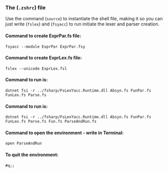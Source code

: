 ### The (`.zshrc`) file
Use the command (`source`) to instantiate the shell file, making it so you can just write (`fslex`) and (`fsyacc`)
to run initiate the lexer and parser creation.

#### Command to create ExprPar.fs file:
`fsyacc --module ExprPar ExprPar.fsy`
#### Command to create ExprLex.fs file: 
`fslex --unicode ExprLex.fsl`
#### Command to run is: 
`dotnet fsi -r ../fsharp/FsLexYacc.Runtime.dll Absyn.fs FunPar.fs FunLex.fs Parse.fs`
#### Command to run is:
`dotnet fsi -r ../fsharp/FsLexYacc.Runtime.dll Absyn.fs FunPar.fs FunLex.fs Parse.fs Fun.fs ParseAndRun.fs`
#### Command to open the environment - write in Terminal:
`open ParseAndRun`
#### To quit the environment:
`#q;;`
